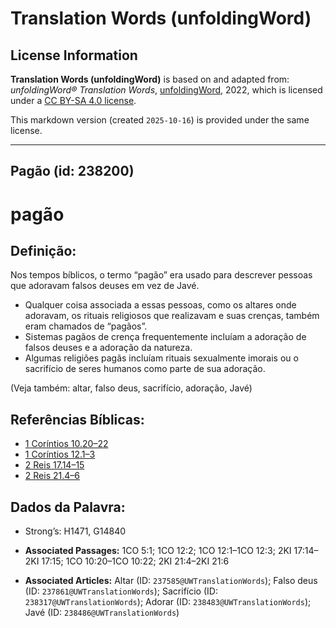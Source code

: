# Translation Words (unfoldingWord)

## License Information

**Translation Words (unfoldingWord)** is based on and adapted from: _unfoldingWord® Translation Words_, [unfoldingWord](https://unfoldingword.org/utw), 2022, which is licensed under a [CC BY-SA 4.0 license](https://creativecommons.org/licenses/by-sa/4.0/legalcode.en).

This markdown version (created `2025-10-16`) is provided under the same license.



--------------------------------

## Pagão (id: 238200)

pagão
=====

Definição:
----------

Nos tempos bíblicos, o termo “pagão” era usado para descrever pessoas que adoravam falsos deuses em vez de Javé.

* Qualquer coisa associada a essas pessoas, como os altares onde adoravam, os rituais religiosos que realizavam e suas crenças, também eram chamados de “pagãos”.
* Sistemas pagãos de crença frequentemente incluíam a adoração de falsos deuses e a adoração da natureza.
* Algumas religiões pagãs incluíam rituais sexualmente imorais ou o sacrifício de seres humanos como parte de sua adoração.

(Veja também: altar, falso deus, sacrifício, adoração, Javé)

Referências Bíblicas:
---------------------

* [1 Coríntios 10\.20–22](https://ref.ly/1Cor10:20-1Cor10:22)
* [1 Coríntios 12\.1–3](https://ref.ly/1Cor12:1-1Cor12:3)
* [2 Reis 17\.14–15](https://ref.ly/2Kgs17:14-2Kgs17:15)
* [2 Reis 21\.4–6](https://ref.ly/2Kgs21:4-2Kgs21:6)

Dados da Palavra:
-----------------

* Strong’s: H1471, G14840

* **Associated Passages:** 1CO 5:1; 1CO 12:2; 1CO 12:1–1CO 12:3; 2KI 17:14–2KI 17:15; 1CO 10:20–1CO 10:22; 2KI 21:4–2KI 21:6
* **Associated Articles:** Altar (ID: `237585@UWTranslationWords`); Falso deus (ID: `237861@UWTranslationWords`); Sacrifício (ID: `238317@UWTranslationWords`); Adorar (ID: `238483@UWTranslationWords`); Javé (ID: `238486@UWTranslationWords`)

